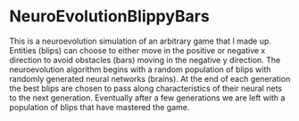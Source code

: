 # NeuroEvolutionBlippyBars
This is a neuroevolution simulation of an arbitrary game that I made up. Entities (blips) can choose to either move in the positive or negative x direction to avoid obstacles (bars) moving in the negative y direction. The neuroevolution algorithm begins with a random population of blips with randomly generated neural networks (brains). At the end of each generation the best blips are chosen to pass along characteristics of their neural nets to the next generation. Eventually after a few generations we are left with a population of blips that have mastered the game. 
